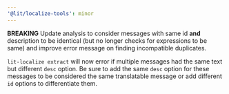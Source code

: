```yaml
---
'@lit/localize-tools': minor
---
```


**BREAKING** Update analysis to consider messages with same id **and** description to be identical (but no longer checks for expressions to be same) and improve error message on finding incompatible duplicates.

`lit-localize extract` will now error if multiple messages had the same text but different `desc` option. Be sure to add the same `desc` option for these messages to be considered the same translatable message or add different `id` options to differentiate them.
